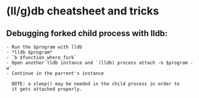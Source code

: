 # (ll/g)db cheatsheet and tricks

## Debugging forked child process with lldb:
    - Run the $program with lldb
    - *lldb $program*
    - `b $function_where_fork`
    - Open another lldb instance and `(lldb) process attach -n $program -w`
    - Continue in the parrent's instance
      
      NOTE: a sleep() may be needed in the child process in order to
      it gets attached properly.
